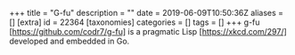 +++
title = "G-fu"
description = ""
date = 2019-06-09T10:50:36Z
aliases = []
[extra]
id = 22364
[taxonomies]
categories = []
tags = []
+++
g-fu [https://github.com/codr7/g-fu] is a pragmatic Lisp [https://xkcd.com/297/] developed and embedded in Go.
